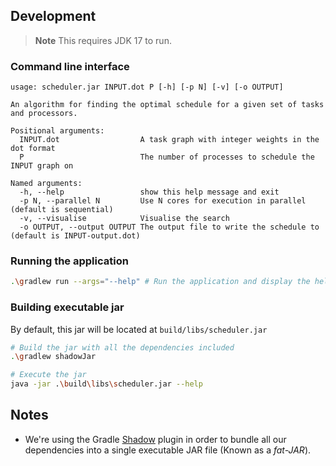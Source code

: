 ## Development

> **Note**
> This requires JDK 17 to run.

### Command line interface

```
usage: scheduler.jar INPUT.dot P [-h] [-p N] [-v] [-o OUTPUT] 

An algorithm for finding the optimal schedule for a given set of tasks and processors.

Positional arguments:
  INPUT.dot                  A task graph with integer weights in the dot format
  P                          The number of processes to schedule the INPUT graph on

Named arguments:
  -h, --help                 show this help message and exit
  -p N, --parallel N         Use N cores for execution in parallel (default is sequential)
  -v, --visualise            Visualise the search
  -o OUTPUT, --output OUTPUT The output file to write the schedule to (default is INPUT-output.dot)
```

### Running the application

```bash
.\gradlew run --args="--help" # Run the application and display the help message
```

### Building executable jar

By default, this jar will be located at `build/libs/scheduler.jar`

```bash
# Build the jar with all the dependencies included
.\gradlew shadowJar

# Execute the jar
java -jar .\build\libs\scheduler.jar --help
```

## Notes

* We're using the Gradle [Shadow](https://imperceptiblethoughts.com/shadow/) plugin in order to
  bundle all our dependencies into a single executable JAR file (Known as a *fat-JAR*).
